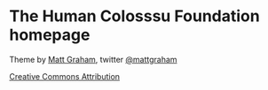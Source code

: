 # The Human Colosssu Foundation homepage


Theme by [Matt Graham](http://madebygraham.com), twitter [@mattgraham](http://twitter.com/#!/mattgraham)

[Creative Commons Attribution](http://creativecommons.org/licenses/by/3.0/)
